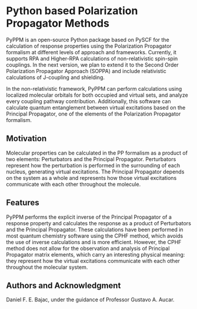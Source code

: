 # Python based Polarization Propagator Methods

PyPPM is an open-source Python package based on PySCF for the calculation of response properties using the Polarization Propagator formalism at different levels of approach and frameworks. Currently, it supports RPA and Higher-RPA calculations of non-relativistic spin-spin couplings. In the next version, we plan to extend it to the Second Order Polarization Propagator Approach (SOPPA) and include relativistic calculations of J-coupling and shielding. 

In the non-relativistic framework, PyPPM can perform calculations using localized molecular orbitals for both occupied and virtual sets, and analyze every coupling pathway contribution. Additionally, this software can calculate quantum entanglement between virtual excitations based on the Principal Propagator, one of the elements of the Polarization Propagator formalism.

## Motivation

Molecular properties can be calculated in the PP formalism as a product of two elements: Perturbators and the Principal Propagator. Perturbators represent how the perturbation is performed in the surrounding of each nucleus, generating virtual excitations. The Principal Propagator depends on the system as a whole and represents how those virtual excitations communicate with each other throughout the molecule.

## Features

PyPPM performs the explicit inverse of the Principal Propagator of a response property and calculates the response as a product of Perturbators and the Principal Propagator. These calculations have been performed in most quantum chemistry software using the CPHF method, which avoids the use of inverse calculations and is more efficient. However, the CPHF method does not allow for the observation and analysis of Principal Propagator matrix elements, which carry an interesting physical meaning: they represent how the virtual excitations communicate with each other throughout the molecular system.


## Authors and Acknowledgment

Daniel F. E. Bajac, under the guidance of Professor Gustavo A. Aucar.  
